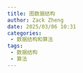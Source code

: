 ```yaml
---
title: 图数据结构
author: Zack Zheng
date: 2025/03/06 10:31
categories:
 - 数据结构和算法
tags:
 - 数据结构
 - 算法
---
```

